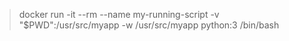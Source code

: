 > docker run -it --rm --name my-running-script -v "$PWD":/usr/src/myapp -w /usr/src/myapp python:3 /bin/bash